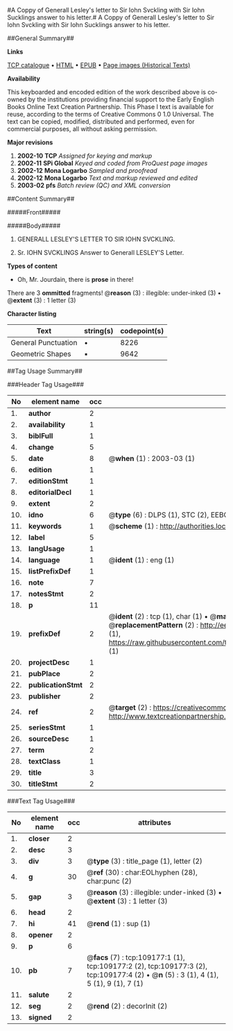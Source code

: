 #A Coppy of Generall Lesley's letter to Sir Iohn Svckling with Sir Iohn Sucklings answer to his letter.#
A Coppy of Generall Lesley's letter to Sir Iohn Svckling with Sir Iohn Sucklings answer to his letter.

##General Summary##

**Links**

[TCP catalogue](http://www.ota.ox.ac.uk/tcp/)  • 
[HTML](http://tei.it.ox.ac.uk/tcp/Texts-HTML/free/A53/A53037.html)  • 
[EPUB](http://tei.it.ox.ac.uk/tcp/Texts-EPUB/free/A53/A53037.epub) • 
[Page images (Historical Texts)](https://data.historicaltexts.jisc.ac.uk/view?pubId=eebo-19603801e&pageId=eebo-19603801e-109177-1)

**Availability**

This keyboarded and encoded edition of the
	       work described above is co-owned by the institutions
	       providing financial support to the Early English Books
	       Online Text Creation Partnership. This Phase I text is
	       available for reuse, according to the terms of Creative
	       Commons 0 1.0 Universal. The text can be copied,
	       modified, distributed and performed, even for
	       commercial purposes, all without asking permission.

**Major revisions**

1. __2002-10__ __TCP__ *Assigned for keying and markup*
1. __2002-11__ __SPi Global__ *Keyed and coded from ProQuest page images*
1. __2002-12__ __Mona Logarbo__ *Sampled and proofread*
1. __2002-12__ __Mona Logarbo__ *Text and markup reviewed and edited*
1. __2003-02__ __pfs__ *Batch review (QC) and XML conversion*

##Content Summary##

#####Front#####

#####Body#####

1. GENERALL LESLEY'S LETTER TO SIR IOHN SVCKLING.

1. Sr. IOHN SVCKLINGS Answer to Generall LESLEY'S Letter.

**Types of content**

  * Oh, Mr. Jourdain, there is **prose** in there!

There are 3 **ommitted** fragments! 
 @__reason__ (3) : illegible: under-inked (3)  •  @__extent__ (3) : 1 letter (3)

**Character listing**


|Text|string(s)|codepoint(s)|
|---|---|---|
|General Punctuation|•|8226|
|Geometric Shapes|▪|9642|

##Tag Usage Summary##

###Header Tag Usage###

|No|element name|occ|attributes|
|---|---|---|---|
|1.|__author__|2||
|2.|__availability__|1||
|3.|__biblFull__|1||
|4.|__change__|5||
|5.|__date__|8| @__when__ (1) : 2003-03 (1)|
|6.|__edition__|1||
|7.|__editionStmt__|1||
|8.|__editorialDecl__|1||
|9.|__extent__|2||
|10.|__idno__|6| @__type__ (6) : DLPS (1), STC (2), EEBO-CITATION (1), OCLC (1), VID (1)|
|11.|__keywords__|1| @__scheme__ (1) : http://authorities.loc.gov/ (1)|
|12.|__label__|5||
|13.|__langUsage__|1||
|14.|__language__|1| @__ident__ (1) : eng (1)|
|15.|__listPrefixDef__|1||
|16.|__note__|7||
|17.|__notesStmt__|2||
|18.|__p__|11||
|19.|__prefixDef__|2| @__ident__ (2) : tcp (1), char (1)  •  @__matchPattern__ (2) : ([0-9\-]+):([0-9IVX]+) (1), (.+) (1)  •  @__replacementPattern__ (2) : http://eebo.chadwyck.com/downloadtiff?vid=$1&page=$2 (1), https://raw.githubusercontent.com/textcreationpartnership/Texts/master/tcpchars.xml#$1 (1)|
|20.|__projectDesc__|1||
|21.|__pubPlace__|2||
|22.|__publicationStmt__|2||
|23.|__publisher__|2||
|24.|__ref__|2| @__target__ (2) : https://creativecommons.org/publicdomain/zero/1.0/ (1), http://www.textcreationpartnership.org/docs/. (1)|
|25.|__seriesStmt__|1||
|26.|__sourceDesc__|1||
|27.|__term__|2||
|28.|__textClass__|1||
|29.|__title__|3||
|30.|__titleStmt__|2||


###Text Tag Usage###

|No|element name|occ|attributes|
|---|---|---|---|
|1.|__closer__|2||
|2.|__desc__|3||
|3.|__div__|3| @__type__ (3) : title_page (1), letter (2)|
|4.|__g__|30| @__ref__ (30) : char:EOLhyphen (28), char:punc (2)|
|5.|__gap__|3| @__reason__ (3) : illegible: under-inked (3)  •  @__extent__ (3) : 1 letter (3)|
|6.|__head__|2||
|7.|__hi__|41| @__rend__ (1) : sup (1)|
|8.|__opener__|2||
|9.|__p__|6||
|10.|__pb__|7| @__facs__ (7) : tcp:109177:1 (1), tcp:109177:2 (2), tcp:109177:3 (2), tcp:109177:4 (2)  •  @__n__ (5) : 3 (1), 4 (1), 5 (1), 9 (1), 7 (1)|
|11.|__salute__|2||
|12.|__seg__|2| @__rend__ (2) : decorInit (2)|
|13.|__signed__|2||
